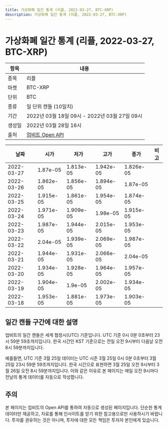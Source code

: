 ```yaml
---
title: 가상화폐 일간 통계 (리플, 2022-03-27, BTC-XRP)
description: 가상화폐 일간 통계 (리플, 2022-03-27, BTC-XRP)
---
```



가상화폐 일간 통계 (리플, 2022-03-27, BTC-XRP)
===

|항목|내용|
|--|--|
|종목|리플|
|마켓|BTC-XRP|
|단위|BTC|
|종류|일 단위 캔들 (10일치)|
|기간|2022년 03월 18일 09시 - 2022년 03월 27일 09시|
|생성일|2022년 03월 28일 16시|
|출처|[업비트 Open API](https://docs.upbit.com)|


|날짜|시가|저가|고가|종가|비고|
|--|--|--|--|--|--|
|2022-03-27|1.87e-05|1.813e-05|1.942e-05|1.826e-05|    |
|2022-03-26|1.862e-05|1.856e-05|1.894e-05|1.87e-05|    |
|2022-03-25|1.915e-05|1.861e-05|1.954e-05|1.874e-05|    |
|2022-03-24|1.971e-05|1.909e-05|1.98e-05|1.915e-05|    |
|2022-03-23|1.987e-05|1.944e-05|2.015e-05|1.953e-05|    |
|2022-03-22|2.04e-05|1.939e-05|2.069e-05|1.987e-05|    |
|2022-03-21|1.944e-05|1.931e-05|2.066e-05|2.04e-05|    |
|2022-03-20|1.934e-05|1.928e-05|1.964e-05|1.957e-05|    |
|2022-03-19|1.904e-05|1.9e-05|2.002e-05|1.934e-05|    |
|2022-03-18|1.953e-05|1.881e-05|1.973e-05|1.903e-05|    |


일간 캔들 구간에 대한 설명
---


업비트의 일간 캔들은 세계 협정시(UTC) 기준입니다. 
UTC 기준 0시 0분 0초부터 23시 59분 59초까지입니다. 
한국 시간인 KST 기준으로는 전일 오전 9시부터 다음날 오전 8시 59분까지입니다. 


예를들면, UTC 기준 3월 25일 데이터는 UTC 시준 3월 25일 0시 0분 0초부터 3월 25일 23시 59분 59초까지입니다. 
한국 시간으로 표현하면 3월 25일 오전 9시부터 3월 26일 오전 8시 59분까지입니다. 
이와 같은 이유로 본 페이지는 매일 오전 9시마다 전날의 통계 데이터를 자동으로 작성합니다. 


주의
---


본 페이지는 업비트의 Open API를 통하여 자동으로 생성된 페이지입니다. 
단순한 통계 데이터만 제공하고, 자료를 통해 인사이트를 얻기 위한 참고용으로만 사용하시기 바랍니다. 
투자를 권유하는 것은 아니며, 투자에 대한 모든 책임은 투자자 본인에게 있습니다. 
